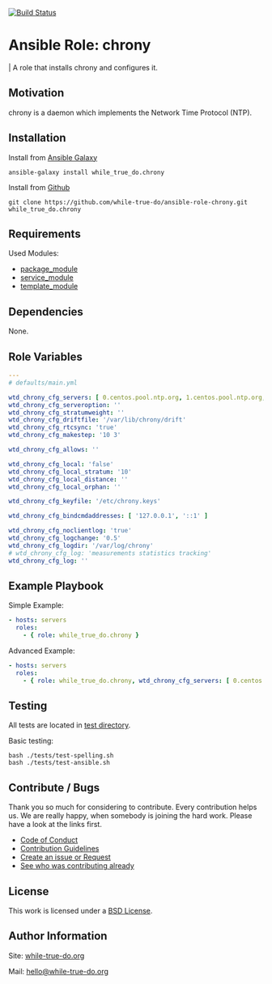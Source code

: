 [![Build Status](https://travis-ci.org/while-true-do/ansible-role-chrony.svg?branch=master)](https://travis-ci.org/while-true-do/ansible-role-chrony)

# Ansible Role: chrony
| A role that installs chrony and configures it.

## Motivation

chrony is a daemon which implements the Network Time Protocol (NTP).

## Installation

Install from [Ansible Galaxy](https://galaxy.ansible.com/while_true_do/chrony)

```
ansible-galaxy install while_true_do.chrony
```

Install from [Github](https://github.com/while-true-do/ansible-role-chrony)

```
git clone https://github.com/while-true-do/ansible-role-chrony.git while_true_do.chrony
```

## Requirements

Used Modules:

-   [package_module](http://docs.ansible.com/ansible/latest/modules/package_module.html)
-   [service_module](http://docs.ansible.com/ansible/latest/modules/service_module.html)
-   [template_module](http://docs.ansible.com/ansible/latest/modules/template_module.html)

## Dependencies

None.

## Role Variables

```yaml
---
# defaults/main.yml

wtd_chrony_cfg_servers: [ 0.centos.pool.ntp.org, 1.centos.pool.ntp.org, 2.centos.pool.ntp.org, 3.centos.pool.ntp.org ]
wtd_chrony_cfg_serveroption: ''
wtd_chrony_cfg_stratumweight: ''
wtd_chrony_cfg_driftfile: '/var/lib/chrony/drift'
wtd_chrony_cfg_rtcsync: 'true'
wtd_chrony_cfg_makestep: '10 3'

wtd_chrony_cfg_allows: ''

wtd_chrony_cfg_local: 'false'
wtd_chrony_cfg_local_stratum: '10'
wtd_chrony_cfg_local_distance: ''
wtd_chrony_cfg_local_orphan: ''

wtd_chrony_cfg_keyfile: '/etc/chrony.keys'

wtd_chrony_cfg_bindcmdaddresses: [ '127.0.0.1', '::1' ]

wtd_chrony_cfg_noclientlog: 'true'
wtd_chrony_cfg_logchange: '0.5'
wtd_chrony_cfg_logdir: '/var/log/chrony'
# wtd_chrony_cfg_log: 'measurements statistics tracking'
wtd_chrony_cfg_log: ''
```

## Example Playbook

Simple Example:

```yaml
- hosts: servers
  roles:
    - { role: while_true_do.chrony }
```

Advanced Example:

```yaml
- hosts: servers
  roles:
    - { role: while_true_do.chrony, wtd_chrony_cfg_servers: [ 0.centos.pool.ntp.org, 1.centos.pool.ntp.org ], wtd_chrony_cfg_logdir: '/var/log/chrony' }
```

## Testing

All tests are located in [test directory](./tests/).

Basic testing:

```
bash ./tests/test-spelling.sh
bash ./tests/test-ansible.sh
```

## Contribute / Bugs

Thank you so much for considering to contribute. Every contribution helps us.
We are really happy, when somebody is joining the hard work. Please have a look
at the links first.

-   [Code of Conduct](./docs/CODE_OF_CONDUCT.md)
-   [Contribution Guidelines](./docs/CONTRIBUTING.md)
-   [Create an issue or Request](https://github.com/while-true-do/ansible-role-chrony/issues)
-   [See who was contributing already](https://github.com/while-true-do/ansible-role-chrony/graphs/contributors)

## License

This work is licensed under a [BSD License](https://opensource.org/licenses/BSD-3-Clause).

## Author Information

Site: [while-true-do.org](https://while-true-do.org)

Mail: [hello@while-true-do.org](mailto:hello@while-true-do.org)
